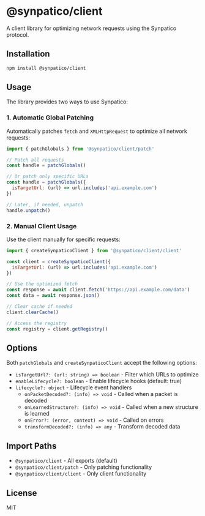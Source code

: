 # @synpatico/client

A client library for optimizing network requests using the Synpatico protocol.

## Installation

```bash
npm install @synpatico/client
```

## Usage

The library provides two ways to use Synpatico:

### 1. Automatic Global Patching

Automatically patches `fetch` and `XMLHttpRequest` to optimize all network requests:

```javascript
import { patchGlobals } from '@synpatico/client/patch'

// Patch all requests
const handle = patchGlobals()

// Or patch only specific URLs
const handle = patchGlobals({
  isTargetUrl: (url) => url.includes('api.example.com')
})

// Later, if needed, unpatch
handle.unpatch()
```

### 2. Manual Client Usage

Use the client manually for specific requests:

```javascript
import { createSynpaticoClient } from '@synpatico/client/client'

const client = createSynpaticoClient({
  isTargetUrl: (url) => url.includes('api.example.com')
})

// Use the optimized fetch
const response = await client.fetch('https://api.example.com/data')
const data = await response.json()

// Clear cache if needed
client.clearCache()

// Access the registry
const registry = client.getRegistry()
```

## Options

Both `patchGlobals` and `createSynpaticoClient` accept the following options:

- `isTargetUrl?: (url: string) => boolean` - Filter which URLs to optimize
- `enableLifecycle?: boolean` - Enable lifecycle hooks (default: true)
- `lifecycle?: object` - Lifecycle event handlers
  - `onPacketDecoded?: (info) => void` - Called when a packet is decoded
  - `onLearnedStructure?: (info) => void` - Called when a new structure is learned
  - `onError?: (error, context) => void` - Called on errors
  - `transformDecoded?: (info) => any` - Transform decoded data

## Import Paths

- `@synpatico/client` - All exports (default)
- `@synpatico/client/patch` - Only patching functionality
- `@synpatico/client/client` - Only client functionality

## License

MIT
